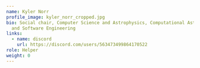 ```yaml
---
name: Kyler Norr
profile_image: kyler_norr_cropped.jpg
bio: Social chair, Computer Science and Astrophysics, Computational Astrophysics
  and Software Engineering
links:
  - name: discord
    url: https://discord.com/users/563473499864170522
role: Helper
weight: 0
---
```

